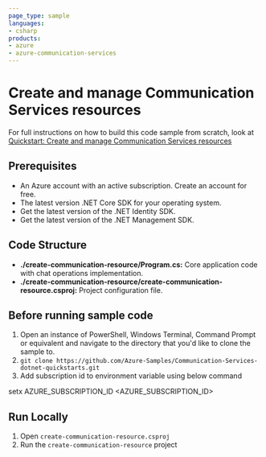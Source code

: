 ```yaml
---
page_type: sample
languages:
- csharp
products:
- azure
- azure-communication-services
---
```


# Create and manage Communication Services resources

For full instructions on how to build this code sample from scratch, look at [Quickstart: Create and manage Communication Services resources](https://docs.microsoft.com/azure/communication-services/quickstarts/create-communication-resource?tabs=windows&pivots=platform-net)

## Prerequisites

- An Azure account with an active subscription. Create an account for free.
- The latest version .NET Core SDK for your operating system.
- Get the latest version of the .NET Identity SDK.
- Get the latest version of the .NET Management SDK.

## Code Structure

- **./create-communication-resource/Program.cs:** Core application code with chat operations implementation.
- **./create-communication-resource/create-communication-resource.csproj:** Project configuration file.

## Before running sample code

1. Open an instance of PowerShell, Windows Terminal, Command Prompt or equivalent and navigate to the directory that you'd like to clone the sample to.
2. `git clone https://github.com/Azure-Samples/Communication-Services-dotnet-quickstarts.git`
3. Add subscription id to environment variable using below command

setx AZURE_SUBSCRIPTION_ID <AZURE_SUBSCRIPTION_ID>

## Run Locally

1. Open `create-communication-resource.csproj`
2. Run the `create-communication-resource` project